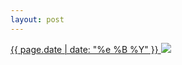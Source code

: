 ```yaml
---
layout: post
---
```


<p>
  <a href="/452">
    <time>{{ page.date | date: "%e %B %Y" }}</time>
    <img src="{{ site.assets_url }}/452.jpg">
  </a>
  
</p>
